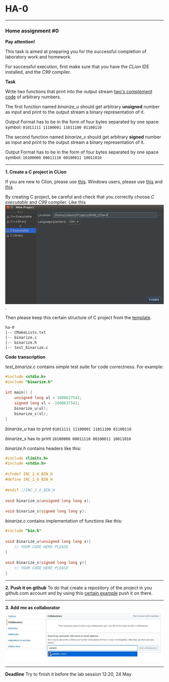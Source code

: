 # HA-0
___
### Home assignment #0

**Pay attention!**

This task is aimed at preparing you for the successful completion of laboratory work and homework.

For successful execution, first make sure that you have the *CLion* IDE installed, and the *C99* compiler.

**Task**

Write two functions that print into the output stream [two's complement code](https://en.wikipedia.org/wiki/Two%27s_complement) of arbitrary numbers. 

The first function named *binarize_u* should get arbitrary **unsigned** number as input and print to the output stream a binary representation of it.

Output Format has to be in the form of four bytes separated by one space symbol:
`01011111 11100001 11011100 01100110`

The second function named *binarize_s* should get arbitrary **signed** number as input and print to the output stream a binary representation of it.

Output Format has to be in the form of four bytes separated by one space symbol:
`10100000 00011110 00100011 10011010`

___

**1. Create a C project in CLion**

If you are new to Clion, please use [this](https://www.jetbrains.com/help/clion/clion-quick-start-guide.html). Windows users, please use [this](https://www.jetbrains.com/help/clion/quick-tutorial-on-configuring-clion-on-windows.html) and [this](https://engineroom.teamwork.com/using-cygwins-bash-terminal-in-a-jetbrains-ide-d22dd71b52b4)

By creating C project, be careful and check that you correctly choose *C executable* and *C99* compiler. Like this
![GitHub](https://github.com/cubazis/inno_ansic_spring/blob/master/imgs/clion0.jpg). 

Then please keep this certain structure of C project from the [template](https://github.com/cubazis/inno_ansic_spring/tree/master/assignments/ha-0/template).

```
ha-0
|-- CMakeLists.txt
|-- binarize.c
|-- binarize.h
|-- test_binarize.c    
```

**Code transcription**

*test_binarize.c* contains simple test suite for code correctness. For example:

```C
#include <stdio.h>
#include "binarize.h"

int main() {
    unsigned long ul = 1608637542;
    signed long sl = -1608637542;
    binarize_u(ul);
    binarize_s(sl);
}
```

*binarize_u* has to print
`01011111 11100001 11011100 01100110`

*binarize_s* has to print
`10100000 00011110 00100011 10011010`

*binarize.h* contains headers like this:

```C
#include <limits.h>
#include <stdio.h>

#ifndef INC_2_6_BIN_H
#define INC_2_6_BIN_H

#endif //INC_2_6_BIN_H

void binarize_u(unsigned long long x);

void binarize_s(signed long long y);
```

*binarize.c* contains implementation of functions like this:

```C
#include "bin.h"

void binarize_u(unsigned long long x){
    // YOUR CODE HERE PLEASE
}

void binarize_s(signed long long y){
    // YOUR CODE HERE PLEASE
}
```

___

**2. Push it on github**
To do that create a repository of the project in you github.com account and by using this [certain example](https://github.com/cubazis/inno_ansic_spring/wiki/C-on-Git-(HowTo)) push it on there.

___

**3. Add me as collaborator**
![GitHub](https://github.com/cubazis/inno_ansic_spring/blob/master/imgs/git0.jpg)

___
**Deadline**
Try to finish it before the lab session 12:20, 24 May

